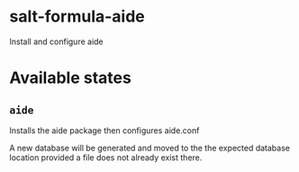 # salt-formula-aide
Install and configure aide

Available states
================

``aide``
------------

Installs the aide package then configures aide.conf

A new database will be generated and moved to the the expected database location provided a file does not already exist there.
